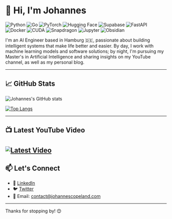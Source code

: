 # 👋 Hi, I'm Johannes

![Python](https://img.shields.io/badge/-Python-3776AB?style=flat&logo=python&logoColor=white)
![Go](https://img.shields.io/badge/-Go-00ADD8?style=flat&logo=go&logoColor=white)
![PyTorch](https://img.shields.io/badge/-PyTorch-EE4C2C?style=flat&logo=pytorch&logoColor=white)
![Hugging Face](https://img.shields.io/badge/Hugging%20Face-FFD21E?style=flat&logo=huggingface&logoColor=white)
![Supabase](https://img.shields.io/badge/Supabase-3ECF8E?style=flat&logo=supabase&logoColor=white)
![FastAPI](https://img.shields.io/badge/-FastAPI-009688?style=flat&logo=fastapi&logoColor=white)
![Docker](https://img.shields.io/badge/-Docker-2496ED?style=flat&logo=docker&logoColor=white)
![CUDA](https://img.shields.io/badge/CUDA-76B900?style=flat&logo=nvidia&logoColor=white)
![Snapdragon](https://img.shields.io/badge/Snapdragon-c33139?style=flat&logo=snapdragon&logoColor=white)
![Jupyter](https://img.shields.io/badge/-Jupyter-F37626?style=flat&logo=jupyter&logoColor=white)
![Obsidian](https://img.shields.io/badge/-Obsidian-483699?style=flat&logo=obsidian&logoColor=white)

I'm an AI Engineer based in Hamburg 🇩🇪, passionate about building intelligent systems that make life better and easier. By day, I work with machine learning models and software solutions; by night, I'm pursuing my Master's in Artificial Intelligence and sharing insights on my YouTube channel, as well as my personal blog.

---

## 📈 GitHub Stats

![Johannes's GitHub stats](https://github-readme-stats.vercel.app/api?username=AIByJohannes&show_icons=true&theme=default)

[![Top Langs](https://github-readme-stats.vercel.app/api/top-langs/?username=AIByJohannes&layout=compact&show_icons=true&theme=default)](https://github.com/AIByJohannes)

---

## 📺 Latest YouTube Video

[![Latest Video](https://img.shields.io/badge/YouTube-Latest%20Video-red?style=for-the-badge&logo=youtube)](https://www.youtube.com/channel/UCbHkKsUfa_jjooXU59EzmoQ)
---

## 📫 Let's Connect

- 💼 [LinkedIn](https://www.linkedin.com/in/johannscopeland)
- 🐦 [Twitter](https://twitter.com/AIByJohannes)
- 📧 Email: contact@johannescopeland.com

---

Thanks for stopping by! 😊

